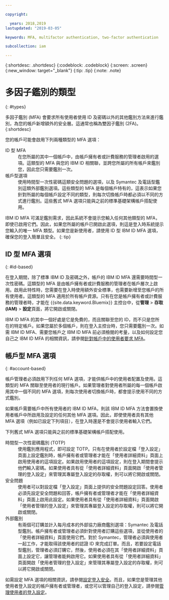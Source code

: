 ```yaml
---

copyright:

  years: 2018,2019
lastupdated: "2019-03-05"

keywords: MFA, multifactor authentication, two-factor authentication

subcollection: iam

---
```


{:shortdesc: .shortdesc}
{:codeblock: .codeblock}
{:screen: .screen}
{:new_window: target="_blank"}
{:tip: .tip}
{:note: .note}

# 多因子鑑別的類型
{: #types}

多因子鑑別 (MFA) 會要求所有使用者使用 ID 及密碼以外的其他鑑別方法來進行鑑別，為您的帳戶新增額外的安全層。這通常也稱為雙因子鑑別 (2FA)。
{:shortdesc}

您的帳戶可能會啟用下列兩種類型的 MFA 選項：

<dl>
<dt>ID 型 MFA</dt>
<dd>在您所屬的其中一個帳戶中，由帳戶擁有者或計費服務的管理者啟用的選項。這類型的 MFA 與您的 IBM ID 相關聯，並跨您所屬的所有帳戶來鑑別您，因此您只需要鑑別一次。</dd>
<dt>帳戶型選項</dt>
<dd>使用時間型一次性密碼這類安全問題的選項，以及 Symantec 及電話型鑑別這類外部鑑別選項。這些類型的 MFA 是每個帳戶特有的，這表示如果您針對所屬的每個帳戶設定不同的類型，則每次切換帳戶時都必須以不同的方式進行鑑別。這些舊式 MFA 選項只能與之前的標準基礎架構帳戶搭配使用。</dd>
</dl>

IBM ID MFA 可滿足鑑別需求，因此系統不會提示您輸入任何其他類型的 MFA，即使已啟用它們。因此，如果您所屬的帳戶已開啟此選項，則這是登入時系統提示您輸入的唯一 MFA 類型。如果您是新使用者，請使用 ID 型 IBM ID MFA 選項，確保您的登入簡單且安全。
{: tip}

## ID 型 MFA 選項
{: #id-based}

在登入期間，除了標準 IBM ID 及密碼之外，帳戶的 IBM ID MFA 還需要時間型一次性密碼。這類型的 MFA 是由帳戶擁有者或計費服務的管理者在帳戶層次上啟用。啟用此特性時，您需要在登入時使用額外安全標準，也需要新增至您帳戶的所有使用者。這類型的 MFA 適用於所有帳戶資源。只有在您是帳戶擁有者或計費服務的管理者時，才能在 {{site.data.keyword.Bluemix}} 主控台中，從**管理** > **存取 (IAM)** > **設定**頁面，將它開啟或關閉。

IBM ID MFA 的其中一個好處是它是免費的，而且關聯至您的 ID，而不只是您所在的特定帳戶。如果您屬於多個帳戶，則在登入主控台時，您只需要鑑別一次。如需 IBM ID MFA、需要您帳戶之 IBM ID MFA 前必須檢閱的考量，以及如何設定您自己之 IBM ID MFA 的相關資訊，請參閱[針對帳戶中的使用者要求 MFA](/docs/iam?topic=iam-enablemfa#enablemfa)。

## 帳戶型 MFA 選項
{: #account-based}

帳戶管理者必須啟用下列任何 MFA 選項，才能供帳戶中的使用者配置及使用。這類型的 MFA 關聯至使用者的現行帳戶。如果管理者對使用者所屬的每一個帳戶啟用其中一個不同的 MFA 選項，則每次使用者切換帳戶時，都會提示使用不同的方式鑑別。

如果帳戶需要帳戶中所有使用者的 IBM ID MFA，則該 IBM ID MFA 方法會置換使用者帳戶中所啟用及設定的任何其他 MFA 選項。因此，即使使用者具有其他 MFA 選項（例如已設定下列項目），在登入時還是不會提示使用者輸入它們。

下列舊式 MFA 選項只能與之前的標準基礎架構帳戶搭配使用。

<dl>
<dt>時間型一次性密碼鑑別 (TOTP)</dt>
<dd>使用鑑別應用程式，即可設定 TOTP。只有在使用者於設定檔「登入設定」頁面上設定鑑別時，帳戶擁有者或管理者才能在「使用者詳細資料」頁面上啟用使用者的這項設定。如果啟用使用者的這項設定，則在登入期間會提示他們輸入密碼。如果使用者具有從「使用者詳細資料」頁面開啟「使用者管理的登入設定」來管理其專屬登入設定的存取權，則可以將它開啟或關閉。</dd>
<dt>安全問題</dt>
<dd>使用者可以對設定檔「登入設定」頁面上提供的安全問題設定回答。使用者必須先設定安全問題和回答，帳戶擁有者或管理者才能在「使用者詳細資料」頁面上啟用此設定。如果使用者具有從「使用者詳細資料」頁面開啟「使用者管理的登入設定」來管理其專屬登入設定的存取權，則可以將它開啟或關閉。</dd>
<dt>外部鑑別</dt>
<dd>有兩個可訂購並計入每月成本的外部協力廠商鑑別選項：Symantec 及電話型鑑別。帳戶擁有者或管理者必須針對使用者訂購這些選項，並從使用者的「使用者詳細資料」頁面使用它們。對於 Symantec，管理者必須與使用者一起工作，才能取得該使用者的認證 ID 來完成訂單。而且，若要設定電話型鑑別，管理者必須訂購它，然後，使用者必須在其「使用者詳細資料」頁面上設定它，讓管理者能夠啟用它。如果使用者具有從「使用者詳細資料」頁面開啟「使用者管理的登入設定」來管理其專屬登入設定的存取權，則可以將它開啟或關閉。</dd>
</dl>

如需設定 MFA 選項的相關資訊，請參閱[設定登入安全](/docs/account?topic=account-login-settings#login-settings)。而且，如果您是管理其他使用者登入設定的帳戶擁有者或管理者，或您可以管理自己的登入設定，請參閱[管理使用者的登入設定](/docs/iam?topic=iam-loginsettings#loginsettings)。

